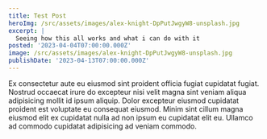 ```yaml
---
title: Test Post
heroImg: /src/assets/images/alex-knight-DpPutJwgyW8-unsplash.jpg
excerpt: |
  Seeing how this all works and what i can do with it
posted: '2023-04-04T07:00:00.000Z'
image: /src/assets/images/alex-knight-DpPutJwgyW8-unsplash.jpg
publishDate: '2023-04-13T07:00:00.000Z'
---
```


Ex consectetur aute eu eiusmod sint proident officia fugiat cupidatat fugiat. Nostrud occaecat irure do excepteur nisi velit magna sint veniam aliqua adipisicing mollit id ipsum aliquip. Dolor excepteur eiusmod cupidatat proident est voluptate eu consequat eiusmod. Minim sint cillum magna eiusmod elit ex cupidatat nulla ad non ipsum eu cupidatat elit eu. Ullamco ad commodo cupidatat adipisicing ad veniam commodo.

